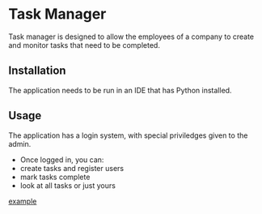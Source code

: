 # Task Manager
Task manager is designed to allow the employees of a company to create and monitor tasks that need to be completed.

## Installation
The application needs to be run in an IDE that has Python installed.

## Usage
The application has a login system, with special priviledges given to the admin.
* Once logged in, you can: 
 * create tasks and register users 
 * mark tasks complete
 * look at all tasks or just yours

[example](https://github.com/JacquesBam/gitTask2/main/One.png?raw=true)

 
